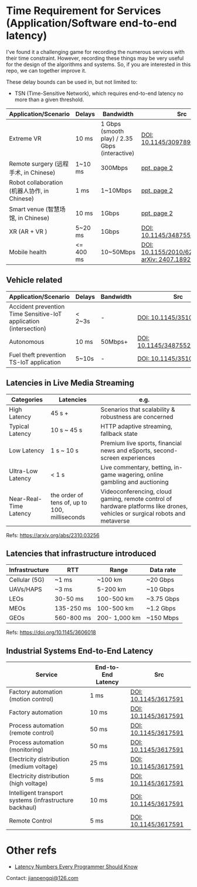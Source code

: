 # Time Requirement for Services (Application/Software end-to-end latency)
I've found it a challenging game for recording the numerous services with
their time constraint. However, recording these things may be very useful for
the design of the algorithms and systems. So, if you are interested in this
repo, we can together improve it.

These delay bounds can be used in, but not limited to:
- TSN (Time-Sensitive Network), which requires end-to-end latency no more
  than a given threshold.



| Application/Scenario |  Delays |  Bandwidth | Src  |
|           ---        |    ---  |      ---   | ---  | 
| Extreme VR           |  10 ms  |    1 Gbps (smooth play) / 2.35 Gbps (interactive) |  [DOI: 10.1145/3097895.3097901](https://dl.acm.org/doi/10.1145/3097895.3097901)
| Remote surgery  (远程手术, in Chinese)     | 1~10 ms |    300Mbps |  [ppt, page 2](http://www.ecconsortium.net/Uploads/file/20200506/20200506131731_63298.pdf)
| Robot collaboration (机器人协作, in Chinese) |   1 ms  |   1~10Mbps |  [ppt, page 2](http://www.ecconsortium.net/Uploads/file/20200506/20200506131731_63298.pdf)
| Smart venue (智慧场馆, in Chinese)          |  10 ms  |    1Gbps   |  [ppt, page 2](http://www.ecconsortium.net/Uploads/file/20200506/20200506131731_63298.pdf)
| XR (AR + VR )        |  5~20 ms  |    1Gbps   |  [DOI: 10.1145/3487552.3487815](https://doi.org/10.1145/3487552.3487815)
| Mobile health        | <= 400 ms | 10~50Mbps | [DOI: 10.1155/2010/628086](https://doi.org/10.1155/2010/628086), [arXiv: 2407.18921](https://arxiv.org/abs/2407.18921)


## Vehicle related
| Application/Scenario |  Delays |  Bandwidth | Src  |
|           ---        |    ---  |      ---   | ---  | 
| Accident prevention Time Sensitive-IoT application (intersection)        |  < 2~3s  |    -   |  [DOI: 10.1145/3510411](https://doi.org/10.1145/3510411)
| Autonomous           |   10 ms  |    50Mbps+ |  [DOI: 10.1145/3487552.3487815](https://doi.org/10.1145/3487552.3487815)
| Fuel theft prevention TS-IoT application        |  5~10s  |    -   |  [DOI: 10.1145/3510411](https://doi.org/10.1145/3510411)

## Latencies in Live Media Streaming
| Categories | Latencies |  e.g. |
|     ---    |      ---  |  ---  |
| High Latency | 45 s + | Scenarios that scalability & robustness are concerned |
| Typical Latency | 10 s ~ 45 s | HTTP adaptive streaming, fallback state |
| Low Latency | 1 s ~ 10 s | Premium live sports, financial news and eSports, second-screen experiences |
|  Ultra-Low Latency | < 1 s | Live commentary, betting, in-game wagering, online gambling and auctioning |
| Near-Real-Time Latency | the order of tens of, up to 100, milliseconds | Videoconferencing, cloud gaming, remote control of hardware platforms like drones, vehicles or surgical robots and metaverse |

Refs: https://arxiv.org/abs/2310.03256



## Latencies that infrastructure introduced 
| Infrastructure       |  RTT |     Range  | Data rate  |
|           ---        |    ---  |      ---   | ---        | 
|    Cellular (5G)     |    ~1 ms  |      ~100 km   |   ~20 Gbps     | 
|    UAVs/HAPS         |    ~3 ms  |      5-200 km   |    ~10 Gbps     | 
|    LEOs              |    30-50 ms  |     100-500 km   |    ~3.75 Gbps     | 
|    MEOs              |    135-250 ms  |      100-500 km   |    ~1.2 Gbps     | 
|    GEOs              |    560-800 ms |     200- 1,000 km  |    ~150 Mbps     | 
Refs: https://doi.org/10.1145/3606018

## Industrial Systems End-to-End Latency
| Service | End-to-End Latency | Src |
| --- | --- | --- |
| Factory automation (motion control) | 1 ms | [DOI: 10.1145/3617591](https://doi.org/10.1145/3617591) |
| Factory automation  | 10 ms | [DOI: 10.1145/3617591](https://doi.org/10.1145/3617591) |
| Process automation (remote control) | 50 ms | [DOI: 10.1145/3617591](https://doi.org/10.1145/3617591) |
| Process automation (monitoring) | 50 ms | [DOI: 10.1145/3617591](https://doi.org/10.1145/3617591) |
| Electricity distribution (medium voltage) | 25 ms | [DOI: 10.1145/3617591](https://doi.org/10.1145/3617591) |
| Electricity distribution (high voltage) | 5 ms | [DOI: 10.1145/3617591](https://doi.org/10.1145/3617591) |
| Intelligent transport systems (infrastructure backhaul) | 10 ms | [DOI: 10.1145/3617591](https://doi.org/10.1145/3617591) |
| Remote Control | 5 ms | [DOI: 10.1145/3617591](https://doi.org/10.1145/3617591) |

# Other refs
- [Latency Numbers Every Programmer Should Know](https://colin-scott.github.io/personal_website/research/interactive_latency.html)

Contact: jianpengqi@126.com
